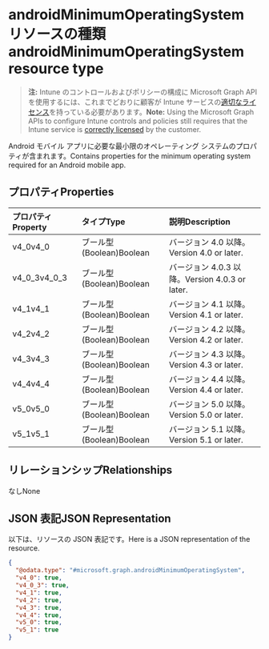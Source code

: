 # <a name="androidminimumoperatingsystem-resource-type"></a><span data-ttu-id="dbbea-101">androidMinimumOperatingSystem リソースの種類</span><span class="sxs-lookup"><span data-stu-id="dbbea-101">androidMinimumOperatingSystem resource type</span></span>

> <span data-ttu-id="dbbea-102">**注:** Intune のコントロールおよびポリシーの構成に Microsoft Graph API を使用するには、これまでどおりに顧客が Intune サービスの[適切なライセンス](https://go.microsoft.com/fwlink/?linkid=839381)を持っている必要があります。</span><span class="sxs-lookup"><span data-stu-id="dbbea-102">**Note:** Using the Microsoft Graph APIs to configure Intune controls and policies still requires that the Intune service is [correctly licensed](https://go.microsoft.com/fwlink/?linkid=839381) by the customer.</span></span>

<span data-ttu-id="dbbea-103">Android モバイル アプリに必要な最小限のオペレーティング システムのプロパティが含まれます。</span><span class="sxs-lookup"><span data-stu-id="dbbea-103">Contains properties for the minimum operating system required for an Android mobile app.</span></span>
## <a name="properties"></a><span data-ttu-id="dbbea-104">プロパティ</span><span class="sxs-lookup"><span data-stu-id="dbbea-104">Properties</span></span>
|<span data-ttu-id="dbbea-105">プロパティ</span><span class="sxs-lookup"><span data-stu-id="dbbea-105">Property</span></span>|<span data-ttu-id="dbbea-106">タイプ</span><span class="sxs-lookup"><span data-stu-id="dbbea-106">Type</span></span>|<span data-ttu-id="dbbea-107">説明</span><span class="sxs-lookup"><span data-stu-id="dbbea-107">Description</span></span>|
|:---|:---|:---|
|<span data-ttu-id="dbbea-108">v4_0</span><span class="sxs-lookup"><span data-stu-id="dbbea-108">v4_0</span></span>|<span data-ttu-id="dbbea-109">ブール型 (Boolean)</span><span class="sxs-lookup"><span data-stu-id="dbbea-109">Boolean</span></span>|<span data-ttu-id="dbbea-110">バージョン 4.0 以降。</span><span class="sxs-lookup"><span data-stu-id="dbbea-110">Version 4.0 or later.</span></span>|
|<span data-ttu-id="dbbea-111">v4_0_3</span><span class="sxs-lookup"><span data-stu-id="dbbea-111">v4_0_3</span></span>|<span data-ttu-id="dbbea-112">ブール型 (Boolean)</span><span class="sxs-lookup"><span data-stu-id="dbbea-112">Boolean</span></span>|<span data-ttu-id="dbbea-113">バージョン 4.0.3 以降。</span><span class="sxs-lookup"><span data-stu-id="dbbea-113">Version 4.0.3 or later.</span></span>|
|<span data-ttu-id="dbbea-114">v4_1</span><span class="sxs-lookup"><span data-stu-id="dbbea-114">v4_1</span></span>|<span data-ttu-id="dbbea-115">ブール型 (Boolean)</span><span class="sxs-lookup"><span data-stu-id="dbbea-115">Boolean</span></span>|<span data-ttu-id="dbbea-116">バージョン 4.1 以降。</span><span class="sxs-lookup"><span data-stu-id="dbbea-116">Version 4.1 or later.</span></span>|
|<span data-ttu-id="dbbea-117">v4_2</span><span class="sxs-lookup"><span data-stu-id="dbbea-117">v4_2</span></span>|<span data-ttu-id="dbbea-118">ブール型 (Boolean)</span><span class="sxs-lookup"><span data-stu-id="dbbea-118">Boolean</span></span>|<span data-ttu-id="dbbea-119">バージョン 4.2 以降。</span><span class="sxs-lookup"><span data-stu-id="dbbea-119">Version 4.2 or later.</span></span>|
|<span data-ttu-id="dbbea-120">v4_3</span><span class="sxs-lookup"><span data-stu-id="dbbea-120">v4_3</span></span>|<span data-ttu-id="dbbea-121">ブール型 (Boolean)</span><span class="sxs-lookup"><span data-stu-id="dbbea-121">Boolean</span></span>|<span data-ttu-id="dbbea-122">バージョン 4.3 以降。</span><span class="sxs-lookup"><span data-stu-id="dbbea-122">Version 4.3 or later.</span></span>|
|<span data-ttu-id="dbbea-123">v4_4</span><span class="sxs-lookup"><span data-stu-id="dbbea-123">v4_4</span></span>|<span data-ttu-id="dbbea-124">ブール型 (Boolean)</span><span class="sxs-lookup"><span data-stu-id="dbbea-124">Boolean</span></span>|<span data-ttu-id="dbbea-125">バージョン 4.4 以降。</span><span class="sxs-lookup"><span data-stu-id="dbbea-125">Version 4.4 or later.</span></span>|
|<span data-ttu-id="dbbea-126">v5_0</span><span class="sxs-lookup"><span data-stu-id="dbbea-126">v5_0</span></span>|<span data-ttu-id="dbbea-127">ブール型 (Boolean)</span><span class="sxs-lookup"><span data-stu-id="dbbea-127">Boolean</span></span>|<span data-ttu-id="dbbea-128">バージョン 5.0 以降。</span><span class="sxs-lookup"><span data-stu-id="dbbea-128">Version 5.0 or later.</span></span>|
|<span data-ttu-id="dbbea-129">v5_1</span><span class="sxs-lookup"><span data-stu-id="dbbea-129">v5_1</span></span>|<span data-ttu-id="dbbea-130">ブール型 (Boolean)</span><span class="sxs-lookup"><span data-stu-id="dbbea-130">Boolean</span></span>|<span data-ttu-id="dbbea-131">バージョン 5.1 以降。</span><span class="sxs-lookup"><span data-stu-id="dbbea-131">Version 5.1 or later.</span></span>|

## <a name="relationships"></a><span data-ttu-id="dbbea-132">リレーションシップ</span><span class="sxs-lookup"><span data-stu-id="dbbea-132">Relationships</span></span>
<span data-ttu-id="dbbea-133">なし</span><span class="sxs-lookup"><span data-stu-id="dbbea-133">None</span></span>
## <a name="json-representation"></a><span data-ttu-id="dbbea-134">JSON 表記</span><span class="sxs-lookup"><span data-stu-id="dbbea-134">JSON Representation</span></span>
<span data-ttu-id="dbbea-135">以下は、リソースの JSON 表記です。</span><span class="sxs-lookup"><span data-stu-id="dbbea-135">Here is a JSON representation of the resource.</span></span>
<!-- {
  "blockType": "resource",
  "@odata.type": "microsoft.graph.androidMinimumOperatingSystem"
}
-->
``` json
{
  "@odata.type": "#microsoft.graph.androidMinimumOperatingSystem",
  "v4_0": true,
  "v4_0_3": true,
  "v4_1": true,
  "v4_2": true,
  "v4_3": true,
  "v4_4": true,
  "v5_0": true,
  "v5_1": true
}
```



